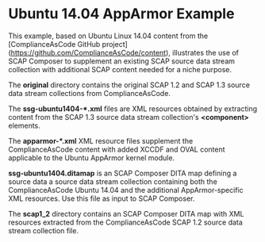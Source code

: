 # Ubuntu 14.04 AppArmor Example

This example, based on Ubuntu Linux 14.04 content from the 
[ComplianceAsCode GitHub project]
(https://github.com/ComplianceAsCode/content), illustrates the 
use of SCAP Composer to supplement an existing SCAP source data 
stream collection
with additional SCAP content needed for a niche purpose. 

The **original** directory contains the original SCAP 1.2 and 
SCAP 1.3 source data stream collections from ComplianceAsCode.

The **ssg-ubuntu1404-\*.xml** files are XML resources obtained 
by extracting
content from the SCAP 1.3 source data stream collection's 
**\<component\>** elements. 

The **apparmor-\*.xml** XML resource files supplement the ComplianceAsCode 
content with added XCCDF and OVAL content applicable to 
the Ubuntu AppArmor kernel module.

**ssg-ubuntu1404.ditamap** is an SCAP Composer DITA map defining a source data
a source data stream collection containing both the 
ComplianceAsCode Ubuntu 14.04 and the additional 
AppArmor-specific XML resources. Use this file as input to SCAP
Composer.

The **scap1\_2** directory contains an SCAP Composer DITA map 
with XML resources extracted from the ComplianceAsCode SCAP 1.2
source data stream collection file.
